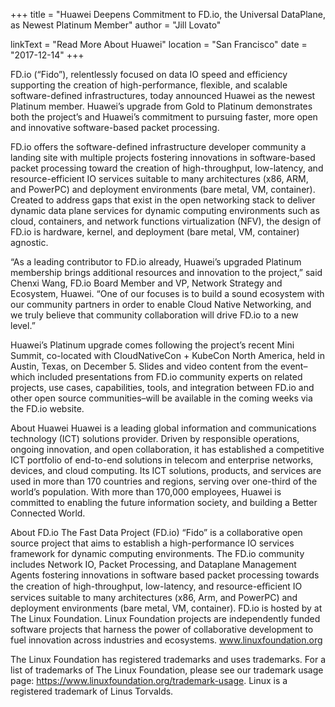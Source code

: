 +++
title = "Huawei Deepens Commitment to FD.io, the Universal DataPlane, as Newest Platinum Member"
author = "Jill Lovato"

linkText = "Read More About Huawei"
location = "San Francisco"
date = "2017-12-14"
+++

FD.io (“Fido”), relentlessly focused on data IO speed and efficiency supporting the creation of high-performance, flexible, and scalable software-defined infrastructures, today announced Huawei as the newest Platinum member. Huawei’s upgrade from Gold to Platinum demonstrates both the project’s and Huawei’s commitment to pursuing faster, more open and innovative software-based packet processing.

FD.io offers the software-defined infrastructure developer community a landing site with multiple projects fostering innovations in software-based packet processing toward the creation of high-throughput, low-latency, and resource-efficient IO services suitable to many architectures (x86, ARM, and PowerPC) and deployment environments (bare metal, VM, container). Created to address gaps that exist in the open networking stack to deliver dynamic data plane services for dynamic computing environments such as cloud, containers, and network functions virtualization (NFV), the design of FD.io is hardware, kernel, and deployment (bare metal, VM, container) agnostic.

“As a leading contributor to FD.io already, Huawei’s upgraded Platinum membership brings additional resources and innovation to the project,” said Chenxi Wang, FD.io Board Member and VP, Network Strategy and Ecosystem, Huawei. “One of our focuses is to build a sound ecosystem with our community partners in order to enable Cloud Native Networking, and we truly believe that community collaboration will drive FD.io to a new level.”

Huawei’s Platinum upgrade comes following the project’s recent Mini Summit, co-located with CloudNativeCon + KubeCon North America, held in Austin, Texas, on December 5. Slides and video content from the event–which included presentations from FD.io community experts on related projects, use cases, capabilities, tools, and integration between FD.io and other open source communities–will be available in the coming weeks via the FD.io website.  

About Huawei
Huawei is a leading global information and communications technology (ICT) solutions provider. Driven by responsible operations, ongoing innovation, and open collaboration, it has established a competitive ICT portfolio of end-to-end solutions in telecom and enterprise networks, devices, and cloud computing. Its ICT solutions, products, and services are used in more than 170 countries and regions, serving over one-third of the world’s population. With more than 170,000 employees, Huawei is committed to enabling the future information society, and building a Better Connected World.

About FD.io
The Fast Data Project (FD.io) “Fido” is a collaborative open source project that aims to establish a high-performance IO services framework for dynamic computing environments. The FD.io community includes Network IO, Packet Processing, and Dataplane Management Agents fostering innovations in software based packet processing towards the creation of high-throughput, low-latency, and resource-eﬃcient IO services suitable to many architectures (x86, Arm, and PowerPC) and deployment environments (bare metal, VM, container). FD.io is hosted by at The Linux Foundation. Linux Foundation projects are independently funded software projects that harness the power of collaborative development to fuel innovation across industries and ecosystems. www.linuxfoundation.org

The Linux Foundation has registered trademarks and uses trademarks. For a list of trademarks of The Linux Foundation, please see our trademark usage page: https://www.linuxfoundation.org/trademark-usage. Linux is a registered trademark of Linus Torvalds.
